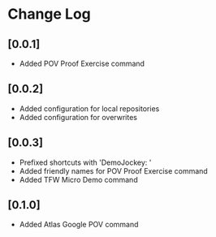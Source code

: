# Change Log

## [0.0.1]

- Added POV Proof Exercise command

## [0.0.2]

- Added configuration for local repositories
- Added configuration for overwrites

## [0.0.3]

- Prefixed shortcuts with 'DemoJockey: '
- Added friendly names for POV Proof Exercise command
- Added TFW Micro Demo command

## [0.1.0]

- Added Atlas Google POV command
